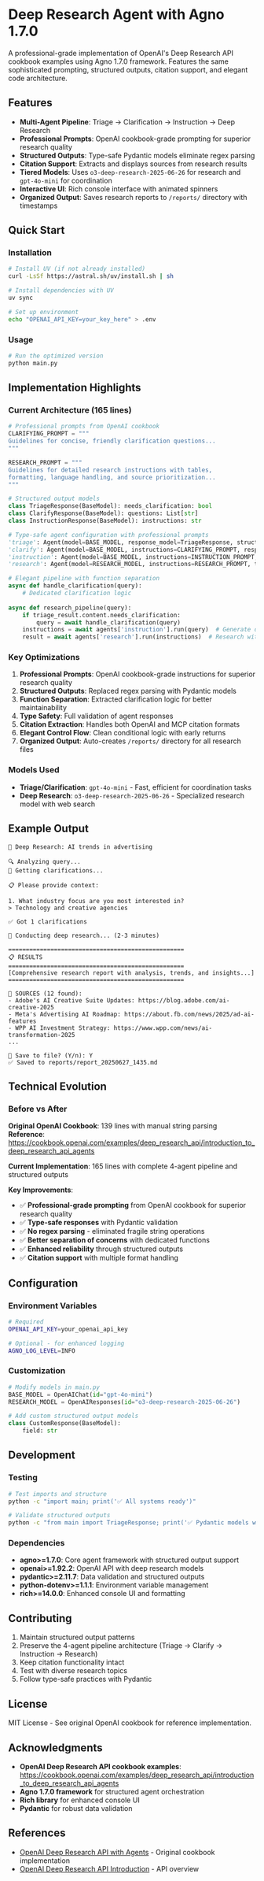 # Deep Research Agent with Agno 1.7.0

A professional-grade implementation of OpenAI's Deep Research API cookbook examples using Agno 1.7.0 framework. Features the same sophisticated prompting, structured outputs, citation support, and elegant code architecture.

## Features

- **Multi-Agent Pipeline**: Triage → Clarification → Instruction → Deep Research
- **Professional Prompts**: OpenAI cookbook-grade prompting for superior research quality
- **Structured Outputs**: Type-safe Pydantic models eliminate regex parsing
- **Citation Support**: Extracts and displays sources from research results
- **Tiered Models**: Uses `o3-deep-research-2025-06-26` for research and `gpt-4o-mini` for coordination
- **Interactive UI**: Rich console interface with animated spinners
- **Organized Output**: Saves research reports to `/reports/` directory with timestamps

## Quick Start

### Installation

```bash
# Install UV (if not already installed)
curl -LsSf https://astral.sh/uv/install.sh | sh

# Install dependencies with UV
uv sync

# Set up environment
echo "OPENAI_API_KEY=your_key_here" > .env
```

### Usage

```bash
# Run the optimized version
python main.py
```

## Implementation Highlights

### Current Architecture (165 lines)

```python
# Professional prompts from OpenAI cookbook
CLARIFYING_PROMPT = """
Guidelines for concise, friendly clarification questions...
"""

RESEARCH_PROMPT = """
Guidelines for detailed research instructions with tables, 
formatting, language handling, and source prioritization...
"""

# Structured output models
class TriageResponse(BaseModel): needs_clarification: bool
class ClarifyResponse(BaseModel): questions: List[str]
class InstructionResponse(BaseModel): instructions: str

# Type-safe agent configuration with professional prompts
'triage': Agent(model=BASE_MODEL, response_model=TriageResponse, structured_outputs=True)
'clarify': Agent(model=BASE_MODEL, instructions=CLARIFYING_PROMPT, response_model=ClarifyResponse, structured_outputs=True)
'instruction': Agent(model=BASE_MODEL, instructions=INSTRUCTION_PROMPT, response_model=InstructionResponse, structured_outputs=True)
'research': Agent(model=RESEARCH_MODEL, instructions=RESEARCH_PROMPT, tools=[{"type": "web_search_preview"}], markdown=True)

# Elegant pipeline with function separation
async def handle_clarification(query):
    # Dedicated clarification logic
    
async def research_pipeline(query):
    if triage_result.content.needs_clarification:
        query = await handle_clarification(query)
    instructions = await agents['instruction'].run(query)  # Generate detailed instructions
    result = await agents['research'].run(instructions)  # Research with instructions
```

### Key Optimizations

1. **Professional Prompts**: OpenAI cookbook-grade instructions for superior research quality
2. **Structured Outputs**: Replaced regex parsing with Pydantic models
3. **Function Separation**: Extracted clarification logic for better maintainability  
4. **Type Safety**: Full validation of agent responses
5. **Citation Extraction**: Handles both OpenAI and MCP citation formats
6. **Elegant Control Flow**: Clean conditional logic with early returns
7. **Organized Output**: Auto-creates `/reports/` directory for all research files

### Models Used

- **Triage/Clarification**: `gpt-4o-mini` - Fast, efficient for coordination tasks
- **Deep Research**: `o3-deep-research-2025-06-26` - Specialized research model with web search

## Example Output

```
🔬 Deep Research: AI trends in advertising

🔍 Analyzing query...
📝 Getting clarifications...

📋 Please provide context:

1. What industry focus are you most interested in?
> Technology and creative agencies

✅ Got 1 clarifications

🔬 Conducting deep research... (2-3 minutes)

==================================================
📋 RESULTS
==================================================
[Comprehensive research report with analysis, trends, and insights...]
==================================================

📖 SOURCES (12 found):
- Adobe's AI Creative Suite Updates: https://blog.adobe.com/ai-creative-2025
- Meta's Advertising AI Roadmap: https://about.fb.com/news/2025/ad-ai-features
- WPP AI Investment Strategy: https://www.wpp.com/news/ai-transformation-2025
...

💾 Save to file? (Y/n): Y
✅ Saved to reports/report_20250627_1435.md
```

## Technical Evolution

### Before vs After

**Original OpenAI Cookbook**: 139 lines with manual string parsing  
**Reference**: https://cookbook.openai.com/examples/deep_research_api/introduction_to_deep_research_api_agents

**Current Implementation**: 165 lines with complete 4-agent pipeline and structured outputs

**Key Improvements**:
- ✅ **Professional-grade prompting** from OpenAI cookbook for superior research quality
- ✅ **Type-safe responses** with Pydantic validation
- ✅ **No regex parsing** - eliminated fragile string operations
- ✅ **Better separation of concerns** with dedicated functions
- ✅ **Enhanced reliability** through structured outputs
- ✅ **Citation support** with multiple format handling

## Configuration

### Environment Variables

```bash
# Required
OPENAI_API_KEY=your_openai_api_key

# Optional - for enhanced logging
AGNO_LOG_LEVEL=INFO
```

### Customization

```python
# Modify models in main.py
BASE_MODEL = OpenAIChat(id="gpt-4o-mini")
RESEARCH_MODEL = OpenAIResponses(id="o3-deep-research-2025-06-26")

# Add custom structured output models
class CustomResponse(BaseModel):
    field: str
```

## Development

### Testing

```bash
# Test imports and structure
python -c "import main; print('✅ All systems ready')"

# Validate structured outputs
python -c "from main import TriageResponse; print('✅ Pydantic models working')"
```

### Dependencies

- **agno>=1.7.0**: Core agent framework with structured output support
- **openai>=1.92.2**: OpenAI API with deep research models
- **pydantic>=2.11.7**: Data validation and structured outputs
- **python-dotenv>=1.1.1**: Environment variable management
- **rich>=14.0.0**: Enhanced console UI and formatting

## Contributing

1. Maintain structured output patterns
2. Preserve the 4-agent pipeline architecture (Triage → Clarify → Instruction → Research)
3. Keep citation functionality intact
4. Test with diverse research topics
5. Follow type-safe practices with Pydantic

## License

MIT License - See original OpenAI cookbook for reference implementation.

## Acknowledgments

- **OpenAI Deep Research API cookbook examples**: https://cookbook.openai.com/examples/deep_research_api/introduction_to_deep_research_api_agents
- **Agno 1.7.0 framework** for structured agent orchestration
- **Rich library** for enhanced console UI
- **Pydantic** for robust data validation

## References

- [OpenAI Deep Research API with Agents](https://cookbook.openai.com/examples/deep_research_api/introduction_to_deep_research_api_agents) - Original cookbook implementation
- [OpenAI Deep Research API Introduction](https://cookbook.openai.com/examples/deep_research_api/introduction_to_deep_research_api) - API overview